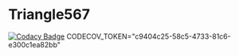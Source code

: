 # Triangle567
[![Codacy Badge](https://api.codacy.com/project/badge/Grade/4964665030534a559716e101f5301aee)](https://www.codacy.com/app/tanmaybhoir09/Triangle567?utm_source=github.com&amp;utm_medium=referral&amp;utm_content=tanmaybhoir09/Triangle567&amp;utm_campaign=Badge_Grade)
CODECOV_TOKEN="c9404c25-58c5-4733-81c6-e300c1ea82bb"
